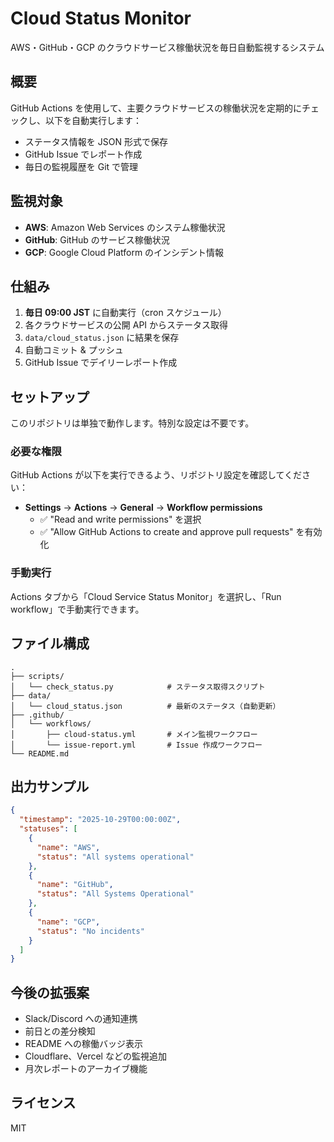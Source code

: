 # Cloud Status Monitor

AWS・GitHub・GCP のクラウドサービス稼働状況を毎日自動監視するシステム

## 概要

GitHub Actions を使用して、主要クラウドサービスの稼働状況を定期的にチェックし、以下を自動実行します：

- ステータス情報を JSON 形式で保存
- GitHub Issue でレポート作成
- 毎日の監視履歴を Git で管理

## 監視対象

- **AWS**: Amazon Web Services のシステム稼働状況
- **GitHub**: GitHub のサービス稼働状況
- **GCP**: Google Cloud Platform のインシデント情報

## 仕組み

1. **毎日 09:00 JST** に自動実行（cron スケジュール）
2. 各クラウドサービスの公開 API からステータス取得
3. `data/cloud_status.json` に結果を保存
4. 自動コミット & プッシュ
5. GitHub Issue でデイリーレポート作成

## セットアップ

このリポジトリは単独で動作します。特別な設定は不要です。

### 必要な権限

GitHub Actions が以下を実行できるよう、リポジトリ設定を確認してください：

- **Settings** → **Actions** → **General** → **Workflow permissions**
  - ✅ "Read and write permissions" を選択
  - ✅ "Allow GitHub Actions to create and approve pull requests" を有効化

### 手動実行

Actions タブから「Cloud Service Status Monitor」を選択し、「Run workflow」で手動実行できます。

## ファイル構成

```
.
├── scripts/
│   └── check_status.py            # ステータス取得スクリプト
├── data/
│   └── cloud_status.json          # 最新のステータス（自動更新）
├── .github/
│   └── workflows/
│       ├── cloud-status.yml       # メイン監視ワークフロー
│       └── issue-report.yml       # Issue 作成ワークフロー
└── README.md
```

## 出力サンプル

```json
{
  "timestamp": "2025-10-29T00:00:00Z",
  "statuses": [
    {
      "name": "AWS",
      "status": "All systems operational"
    },
    {
      "name": "GitHub",
      "status": "All Systems Operational"
    },
    {
      "name": "GCP",
      "status": "No incidents"
    }
  ]
}
```

## 今後の拡張案

- Slack/Discord への通知連携
- 前日との差分検知
- README への稼働バッジ表示
- Cloudflare、Vercel などの監視追加
- 月次レポートのアーカイブ機能

## ライセンス

MIT
